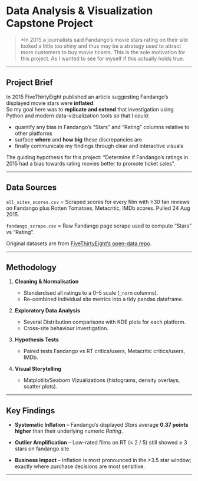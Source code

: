 # Data Analysis & Visualization Capstone Project

> *In 2015 a journalists said Fandango’s movie stars rating on their site looked a little too shiny and thus may be a strategy used to attract more customers to buy movie tickets. This is the sole motivation for this project. As I wanted to see for myself if this actually holds true.

---

## Project Brief

In 2015 FiveThirtyEight published an article suggesting Fandango’s displayed movie stars were **inflated**.  
So my goal here was to **replicate and extend** that investigation using Python and modern data-vizualization tools so that I could:

* quantify any bias in Fandango’s “Stars” and “Rating” columns relative to other platforms  
* surface **where** and **how big** these discrepancies are  
* finally communicate my findings through clear and interactive visuals

The guiding hypothesis for this project: “Determine if Fandango’s ratings in 2015 had a bias towards rating movies better to promote ticket sales”.

---

## Data Sources


`all_sites_scores.csv` = Scraped scores for every film with ≥30 fan reviews on Fandango plus Rotten Tomatoes, Metacritic, IMDb scores. Pulled 24 Aug 2015.


`fandango_scrape.csv` = Raw Fandango page scrape used to compute “Stars” vs “Rating”.

Original datasets are from [FiveThirtyEight’s open-data repo](https://github.com/fivethirtyeight/data).

---

## Methodology

1. **Cleaning & Normalisation**  
   * Standardised all ratings to a 0–5 scale (`_norm` columns).  
   * Re-combined individual site metrics into a tidy pandas dataframe.

2. **Exploratory Data Analysis**  
   * Several Distribution comparisons with KDE plots for each platform.  
   * Cross-site behaviour investigation.

3. **Hypothesis Tests**  
   * Paired tests Fandango vs RT critics/users, Metacritic critics/users, IMDb.

4. **Visual Storytelling**  
   * Matplotlib/Seaborn Vizualizations (histograms, density overlays, scatter plots).  

---

## Key Findings

* **Systematic Inflation** – Fandango’s displayed *Stars* average **0.37 points higher** than their underlying numeric *Rating*.  

* **Outlier Amplification** – Low-rated films on RT (< 2 / 5) still showed ≥ 3 stars on fandango site

* **Business Impact** – Inflation is most pronounced in the >3.5 star window; exactly where purchase decisions are most sensitive.

---

